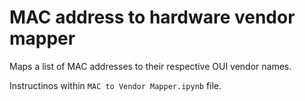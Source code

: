 # MAC address to hardware vendor mapper

Maps a list of MAC addresses to their respective OUI vendor names.

Instructinos within `MAC to Vendor Mapper.ipynb` file.

